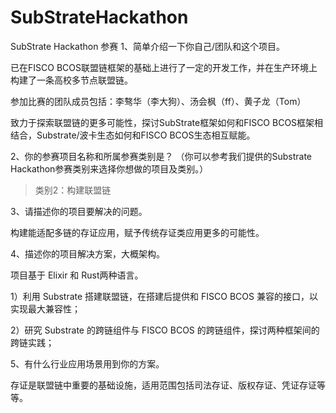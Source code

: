 # SubStrateHackathon
SubStrate Hackathon 参赛
1、简单介绍一下你自己/团队和这个项目。

已在FISCO BCOS联盟链框架的基础上进行了一定的开发工作，并在生产环境上构建了一条高校多节点联盟链。

参加比赛的团队成员包括：李骜华（李大狗）、汤会枫（ff）、黄子龙（Tom）

致力于探索联盟链的更多可能性，探讨SubStrate框架如何和FISCO BCOS框架相结合，Substrate/波卡生态如何和FISCO BCOS生态相互赋能。

2、你的参赛项目名称和所属参赛类别是？ （你可以参考我们提供的Substrate Hackathon参赛类别来选择你想做的项目及类别。）

> 类别2：构建联盟链

3、请描述你的项目要解决的问题。

构建能适配多链的存证应用，赋予传统存证类应用更多的可能性。

4、描述你的项目解决方案，大概架构。

项目基于 Elixir 和 Rust两种语言。

1）利用 Substrate 搭建联盟链，在搭建后提供和 FISCO BCOS 兼容的接口，以实现最大兼容性；

2）研究 Substrate 的跨链组件与 FISCO BCOS 的跨链组件，探讨两种框架间的跨链实践；

5、有什么行业应用场景用到你的方案。

存证是联盟链中重要的基础设施，适用范围包括司法存证、版权存证、凭证存证等等。
